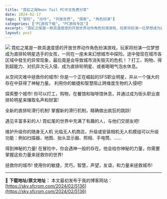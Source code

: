 ```yaml
---
title: "霓虹之尾Neon Tail PC中文免费分享"
date: 2024-02-17
tags: ["冒险", "动作", "开放世界", "探索", "角色扮演"]
categories: ["PC游戏下载", "PC游戏专区"]
excerpt: "霓虹之尾是一款具速度感的开放世界动作角色扮演游戏，玩家将扮演一位梦想成为直排轮明星选手的女孩，一同在一座未来幻想城市中探险。途中發现在城市各区域中發生的异常现象，最后竟是会导致城市消失毁灭的危机！？打工、购物、得到超能力、对抗异次元入侵、成为直排轮明星、或者喝喝气泡水休息。 从空间灾难中拯救你的城市&hellip;"
layout: post
---
```


<img class="game_header_image_full aligncenter" src="https://cdn.akamai.steamstatic.com/steam/apps/1126270/header.jpg?t=1708128544" />
霓虹之尾是一款具速度感的开放世界动作角色扮演游戏，玩家将扮演一位梦想成为直排轮明星选手的女孩，一同在一座未来幻想城市中探险。途中發现在城市各区域中發生的异常现象，最后竟是会导致城市消失毁灭的危机！？打工、购物、得到超能力、对抗异次元入侵、成为直排轮明星、或者喝喝气泡水休息。

从空间灾难中拯救你的城市!
你是一个正在崛起的SFS职业明星，并从一个强大的存在中获得了神秘力量。
利用你的敏捷和智慧阻止跨维度生物的入侵吧!

探索整个城市!
你可以打工，购物，在餐馆和咖啡馆休息，并通过成为街头职业直排轮明星来赚取名声和财富!

全新的直排轮滑行机制!
掌握新的滑行机制，精确做出疯狂的跳跃!

遇见丰富多彩的人!
霓虹尾的世界中充满了有趣的人，与他们交朋友吧!

维护升级你的随身无人机
光临无人机商店，升级或安装相机无人机模组可以升级功能：例如扫描器、地图、抬头显示器、照相、手电筒、……

得到神秘的力量!
在冒险中，你会遇神一般的存在。他会给你神秘的力量，你需要掌握这些力量来拯救你的世界!

拯救你的城市!
使用你的敏捷，灵巧，智慧，声望，友谊，和力量来拯救城市!

---
📖 **下载地址/原文地址：** 本文最初发布于我的博客网站：[https://sky.sfcrom.com/2024/02/5136](https://sky.sfcrom.com/2024/02/5136)
